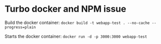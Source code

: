 # Turbo docker and NPM issue


Build the docker container: `docker build -t webapp-test . --no-cache --progress=plain`

Starts the docker container: `docker run -d -p 3000:3000 webapp-test`
